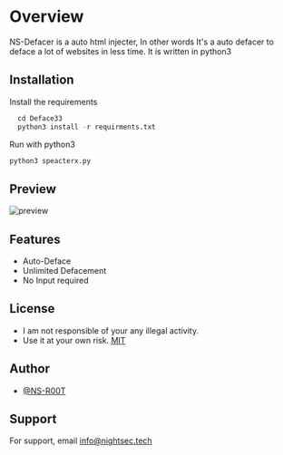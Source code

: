 
# Overview

NS-Defacer is a auto html injecter, In other words It's a auto defacer to deface a lot of websites in less time. It is written in python3 

## Installation

Install the requirements

```python
  cd Deface33
  python3 install -r requirments.txt
```
Run with python3
```python
python3 speacterx.py
```

## Preview

![preview](https://user-images.githubusercontent.com/76558503/148205808-1db3752f-d6a6-4d99-8d96-1c28c09018a3.png)
## Features

- Auto-Deface
- Unlimited Defacement
- No Input required


## License

- I am not responsible of your any illegal activity.
- Use it at your own risk. [MIT](https://choosealicense.com/licenses/mit/)

## Author

- [@NS-R00T](https://www.github.com/TheNightSec)

## Support

For support, email info@nightsec.tech 

